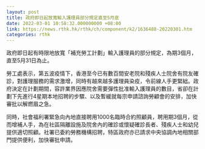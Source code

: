 ```yaml
---
layout: post
title: 政府即日起放寬輸入護理員部分規定直至5月底
date: 2022-03-01 10:58:32.000000000 +08:00
link: https://news.rthk.hk/rthk/ch/component/k2/1636488-20220301.htm
categories: rthk
---
```


政府即日起有時限地放寬「補充勞工計劃」輸入護理員的部分規定，為期3個月，直至5月31日為止。
 
勞工處表示，第五波疫情下，香港至今已有數百間安老院和殘疾人士院舍有院友確診，對護理服務的需求激增，同時有越來越多護理員染疫，令前線人手更緊絀。政府決定在計劃期間，容許業界因應院舍需要彈性批准輸入護理員的數目，省卻在計劃下先進行4星期本地招聘的步驟、以及暫緩就每宗申請諮詢勞顧會的安排，加快審批以解燃眉之急。

同時，社會福利署緊急向內地直接聘用1000名臨時合約照顧員，聘用期3個月，從而增補人手，為在社區隔離設施及院舍內的確診或懷疑確診長者、殘疾人士和幼兒提供適切照顧。社署已委約勞務機構招聘，特區政府亦已請求中央協調內地相關部門提供便利，加快審批申請。

